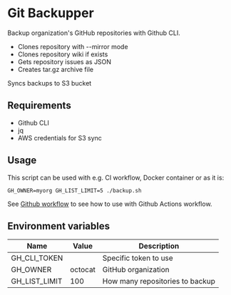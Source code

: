 # Git Backupper

Backup organization's GitHub repositories with Github CLI.

- Clones repository with --mirror mode
- Clones repository wiki if exists
- Gets repository issues as JSON
- Creates tar.gz archive file

Syncs backups to S3 bucket

## Requirements

- Github CLI
- jq
- AWS credentials for S3 sync

## Usage

This script can be used with e.g. CI workflow, Docker container or as it is:

```shell
GH_OWNER=myorg GH_LIST_LIMIT=5 ./backup.sh
```

See [Github workflow](.github/workflows/backup.yml) to see how to use with Github Actions workflow.

## Environment variables

| Name          | Value   | Description                     |
|---------------|---------|---------------------------------|
| GH_CLI_TOKEN  |         | Specific token to use           |
| GH_OWNER      | octocat | GitHub organization             |
| GH_LIST_LIMIT | 100     | How many repositories to backup |
